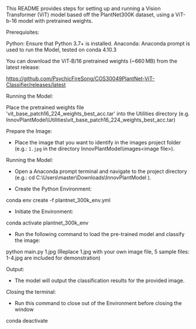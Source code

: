 This README provides steps for setting up and running a Vision Transformer (ViT) model based off the PlantNet300K dataset, using a ViT-b-16 model with pretrained weights.

Prerequisites:

Python: Ensure that Python 3.7+ is installed. 
Anaconda: Anaconda prompt is used to run the Model, tested on conda 4.10.3

You can download the ViT‑B/16 pretrained weights (~660 MB) from the latest release:

https://github.com/PsychicFireSong/COS30049PlantNet-ViT-Classifier/releases/latest

Running the Model:

Place the pretrained weights file 'vit_base_patch16_224_weights_best_acc.tar' into the Utilities directory 
(e.g. InnovPlantModel\Utilities\vit_base_patch16_224_weights_best_acc.tar)

Prepare the Image:
   - Place the image that you want to identify in the images project folder (e.g.: `1.jpg` in the directory InnovPlantModel\images\<image file>).

Running the Model:
   - Open a Anaconda prompt terminal and navigate to the project directory (e.g.: cd C:\Users\master\Downloads\InnovPlantModel ).

   - Create the Python Environment: 
   
   conda env create -f plantnet_300k_env.yml

   - Initiate the Environment: 
   
   conda activate plantnet_300k_env

   - Run the following command to load the pre-trained model and classify the image:

  python main.py 1.jpg 
  (Replace 1.jpg with your own image file, 5 sample files: 1-4.jpg are included for demonstration)


Output:
   - The model will output the classification results for the provided image.

Closing the terminal:

   - Run this command to close out of the Environment before closing the window

conda deactivate

